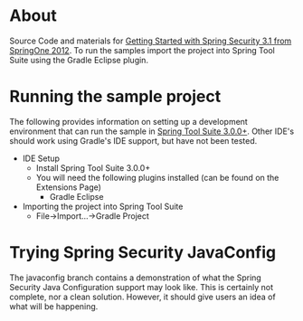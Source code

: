 About
=================

Source Code and materials for [Getting Started with Spring Security 3.1 from SpringOne 2012](http://www.springone2gx.com/conference/washington/2012/10/session?id=27680). To run the samples import the project into Spring Tool Suite using the Gradle Eclipse plugin.


Running the sample project
==================

The following provides information on setting up a development environment that can run the sample in [Spring Tool Suite 3.0.0+](http://www.springsource.org/sts). Other IDE's should work using Gradle's IDE support, but have not been tested.

* IDE Setup
  * Install Spring Tool Suite 3.0.0+
  * You will need the following plugins installed (can be found on the Extensions Page)
	* Gradle Eclipse
* Importing the project into Spring Tool Suite
  * File->Import...->Gradle Project

Trying Spring Security JavaConfig
=================
The javaconfig branch contains a demonstration of what the Spring Security Java Configuration support may look like. This is certainly not complete, nor a clean solution. However, it should give users an idea of what will be happening.

